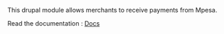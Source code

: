 This drupal module allows merchants to receive payments from Mpesa.

Read the documentation : [Docs](http://www.nandwa.com/project/drupal_mpesa/docs "Documentation")

